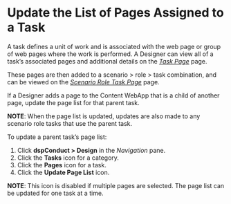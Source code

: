 # Update the List of Pages Assigned to a Task

A task defines a unit of work and is associated with the web page or
group of web pages where the work is performed. A Designer can view all
of a task’s associated pages and additional details on the *[Task
Page](../Page_Desc/Task_Page_H.htm)* page.

These pages are then added to a scenario \> role \> task combination,
and can be viewed on the *[Scenario Role Task
Page](../Page_Desc/Scenario_Role_Task_Page.htm)* page.

If a Designer adds a page to the Content WebApp that is a child of
another page, update the page list for that parent task.

**NOTE**: When the page list is updated, updates are also made to any
scenario role tasks that use the parent task.

To update a parent task’s page list:

1.  Click **dspConduct \> Design** in the *Navigation* pane.
2.  Click the **Tasks** icon for a category.
3.  Click the **Pages** icon for a task.
4.  Click the **Update Page List** icon.

**NOTE**: This icon is disabled if multiple pages are selected. The page
list can be updated for one task at a time.

